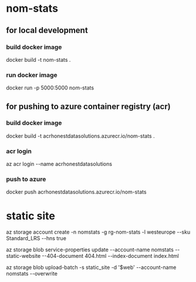 # nom-stats

## for local development
### build docker image
docker build -t nom-stats .

### run docker image
docker run -p 5000:5000 nom-stats

## for pushing to azure container registry (acr)
### build docker image
docker build -t acrhonestdatasolutions.azurecr.io/nom-stats .

### acr login
az acr login --name acrhonestdatasolutions

### push to azure
docker push acrhonestdatasolutions.azurecr.io/nom-stats

# static site
az storage account create -n nomstats -g rg-nom-stats -l westeurope --sku Standard_LRS --hns true

az storage blob service-properties update --account-name nomstats --static-website --404-document 404.html --index-document index.html

az storage blob upload-batch -s static_site -d '$web' --account-name nomstats --overwrite

